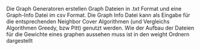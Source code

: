 Die Graph Generatoren erstellen Graph Dateien in .txt Format und eine Graph-Info Datei im csv Format. Die Graph Info Datei kann als Eingabe für die entsprechenden Neighbor Cover Algorithmen (und Vergleichs Algorithmen Greedy, bzw Pitt) genutzt werden. Wie der Aufbau der Dateien für die Gewichte eines graphen aussehen muss ist in den weight Ordnern dargestellt

